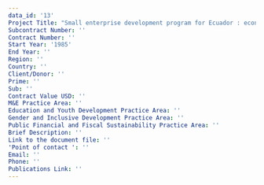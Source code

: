 ```yaml
---
data_id: '13'
Project Title: "Small enterprise development program for Ecuador : economic background paper \r\n 1985, Other USAID Supported Study/Document   \r\n \r\n"
Subcontract Number: ''
Contract Number: ''
Start Year: '1985'
End Year: ''
Region: ''
Country: ''
Client/Donor: ''
Prime: ''
Sub: ''
Contract Value USD: ''
M&E Practice Area: ''
Education and Youth Development Practice Area: ''
Gender and Inclusive Development Practice Area: ''
Public Financial and Fiscal Sustainability Practice Area: ''
Brief Description: ''
Link to the document file: ''
'Point of contact ': ''
Email: ''
Phone: ''
Publications Link: ''
---
```

